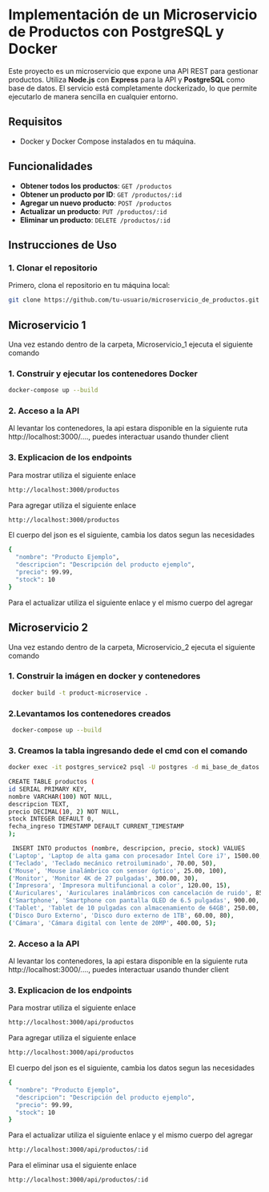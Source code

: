 # Implementación de un Microservicio de Productos con PostgreSQL y Docker

Este proyecto es un microservicio que expone una API REST para gestionar productos. Utiliza **Node.js** con **Express** para la API y **PostgreSQL** como base de datos. El servicio está completamente dockerizado, lo que permite ejecutarlo de manera sencilla en cualquier entorno.

## Requisitos

- Docker y Docker Compose instalados en tu máquina.

## Funcionalidades

- **Obtener todos los productos**: `GET /productos`
- **Obtener un producto por ID**: `GET /productos/:id`
- **Agregar un nuevo producto**: `POST /productos`
- **Actualizar un producto**: `PUT /productos/:id`
- **Eliminar un producto**: `DELETE /productos/:id`

## Instrucciones de Uso

### 1. Clonar el repositorio

Primero, clona el repositorio en tu máquina local:

```bash
git clone https://github.com/tu-usuario/microservicio_de_productos.git
```
## Microservicio 1
Una vez estando dentro de la carpeta, Microservicio_1 ejecuta el siguiente comando
### 1. Construir y ejecutar los contenedores Docker
```bash
docker-compose up --build
```

### 2. Acceso a la API
Al levantar los contenedores, la api estara disponible en la siguiente ruta http://localhost:3000/...., puedes interactuar usando thunder client

### 3. Explicacion de los endpoints
Para mostrar utiliza el siguiente enlace
```bash
http://localhost:3000/productos
```

Para agregar utiliza el siguiente enlace
```bash
http://localhost:3000/productos
```
El cuerpo del json es el siguiente, cambia los datos segun las necesidades
```bash
{
  "nombre": "Producto Ejemplo",
  "descripcion": "Descripción del producto ejemplo",
  "precio": 99.99,
  "stock": 10
}
```
Para el actualizar utiliza el siguiente enlace y el mismo cuerpo del agregar


## Microservicio 2
Una vez estando dentro de la carpeta, Microservicio_2 ejecuta el siguiente comando
### 1. Construir la imágen en docker y contenedores
```bash
 docker build -t product-microservice .
```

### 2.Levantamos los contenedores creados
```bash
 docker-compose up --build
```

### 3. Creamos la tabla ingresando dede el cmd con el comando
 ```bash
 docker exec -it postgres_service2 psql -U postgres -d mi_base_de_datos
```
 ```bash
 CREATE TABLE productos (
 id SERIAL PRIMARY KEY,
 nombre VARCHAR(100) NOT NULL,
 descripcion TEXT,
 precio DECIMAL(10, 2) NOT NULL,
 stock INTEGER DEFAULT 0,
 fecha_ingreso TIMESTAMP DEFAULT CURRENT_TIMESTAMP
 );
```
 ```bash
  INSERT INTO productos (nombre, descripcion, precio, stock) VALUES
 ('Laptop', 'Laptop de alta gama con procesador Intel Core i7', 1500.00, 10),
 ('Teclado', 'Teclado mecánico retroiluminado', 70.00, 50),
 ('Mouse', 'Mouse inalámbrico con sensor óptico', 25.00, 100),
 ('Monitor', 'Monitor 4K de 27 pulgadas', 300.00, 30),
 ('Impresora', 'Impresora multifuncional a color', 120.00, 15),
 ('Auriculares', 'Auriculares inalámbricos con cancelación de ruido', 85.00, 40),
 ('Smartphone', 'Smartphone con pantalla OLED de 6.5 pulgadas', 900.00, 25),
 ('Tablet', 'Tablet de 10 pulgadas con almacenamiento de 64GB', 250.00, 20),
 ('Disco Duro Externo', 'Disco duro externo de 1TB', 60.00, 80),
 ('Cámara', 'Cámara digital con lente de 20MP', 400.00, 5);
```

### 2. Acceso a la API
Al levantar los contenedores, la api estara disponible en la siguiente ruta http://localhost:3000/...., puedes interactuar usando thunder client

### 3. Explicacion de los endpoints
Para mostrar utiliza el siguiente enlace
```bash
http://localhost:3000/api/productos
```

Para agregar utiliza el siguiente enlace
```bash
http://localhost:3000/api/productos
```
El cuerpo del json es el siguiente, cambia los datos segun las necesidades
```bash
{
  "nombre": "Producto Ejemplo",
  "descripcion": "Descripción del producto ejemplo",
  "precio": 99.99,
  "stock": 10
}
```
Para el actualizar utiliza el siguiente enlace y el mismo cuerpo del agregar
```bash
http://localhost:3000/api/productos/:id
```
Para el eliminar usa el siguiente enlace 
```bash
http://localhost:3000/api/productos/:id
```

